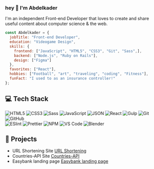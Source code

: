### hey 👋 I'm Abdelkader

I'm an independent Front-end Developer that loves to create and share useful content about computer science & the web. 
```javascript
const Abdelkader = {
  jobTitle: "Front-end Developer",
  education: "Videogame Design",
  skills: {
    frontend: ["JavaScript", "HTML5", "CSS3", "Git", "Sass",],
    backend: ["Node.js", "Ruby on Rails"],
    design: ["Figma"]
  },
  favorites: ["React"], 
  hobbies: ["Football", "art", "traveling", "coding", "Fitness"],
  funFact: "I used to as an insurance controller!"
};
```

## 💻 Tech Stack
![HTML5](https://img.shields.io/badge/-HTML5-%23E44D27?style=flat-square&logo=html5&logoColor=%23ffffff) 
![CSS3](https://img.shields.io/badge/-CSS3-%231572B6?style=flat-square&logo=css3) 
![Sass](https://img.shields.io/badge/-Sass-%23CC6699?style=flat-square&logo=sass&logoColor=%23ffffff) 
![JavaScript](https://img.shields.io/badge/-JavaScript-%23F7DF1C?style=flat-square&logo=javascript&logoColor=%23ffffff) 
![JSON](https://img.shields.io/badge/-JSON-%23000000?style=flat-square&logo=json)
![React](https://img.shields.io/badge/-React-%2361DAFB?style=flat-square&logo=react&logoColor=%23ffffff) 
![Gulp](https://img.shields.io/badge/-Gulp-%23CF4647?style=flat-square&logo=gulp&logoColor=%23ffffff) 
![Git](https://img.shields.io/badge/-Git-%23F05032?style=flat-square&logo=git&logoColor=%23ffffff) 
![GitHub](https://img.shields.io/badge/-GitHub-%23181717?style=flat-square&logo=github) 
<br />
![ESlint](https://img.shields.io/badge/-ESLint-%234B32C3?style=flat-square&logo=eslint) 
![Prettier](https://img.shields.io/badge/-Prettier-%23F7B93E?style=flat-square&logo=prettier&logoColor=%23ffffff) 
![NPM](https://img.shields.io/badge/-NPM-%23CB3837?style=flat-square&logo=npm) 
![VS Code](https://img.shields.io/badge/-VSCode-%23007ACC?style=flat-square&logo=visual-studio-code)
![Blender](https://img.shields.io/badge/-Blender-%23F5792A?style=flat-square&logo=blender&logoColor=%23ffffff)
## 🚀  Projects

* URL Shortening Site [URL Shortening](https://abdelkadersettah.github.io/Url-Shortening/)
* Countries-API Site [Countries-API](https://abdelkadersettah.github.io/countries-api/)
* Easybank landing page [Easybank landing page](https://abdelkadersettah.github.io/Easybank-landing-page/)

<!--
**abdelkadersettah/abdelkadersettah** is a ✨ _special_ ✨ repository because its `README.md` (this file) appears on your GitHub profile.

Here are some ideas to get you started:

- 🔭 I’m currently working on ...
- 🌱 I’m currently learning ...
- 👯 I’m looking to collaborate on ...
- 🤔 I’m looking for help with ...
- 💬 Ask me about ...
- 📫 How to reach me: ...
- 😄 Pronouns: ...
- ⚡ Fun fact: ...
-->

